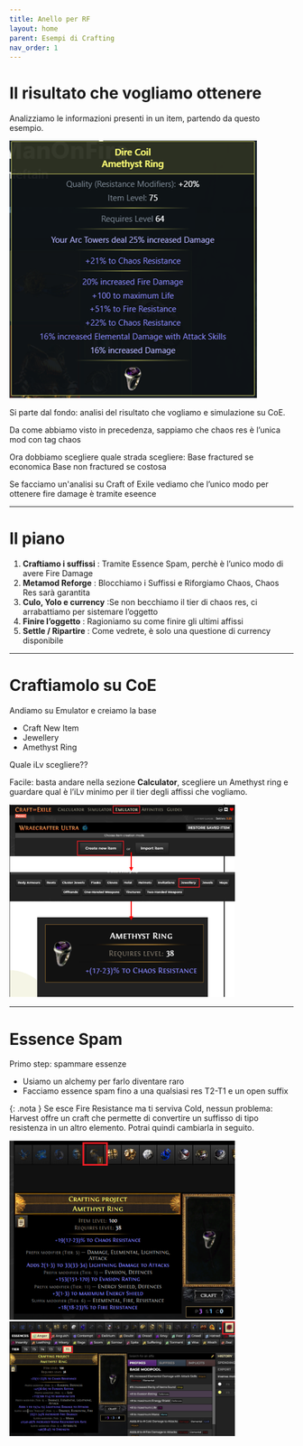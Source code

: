 ```yaml
---
title: Anello per RF
layout: home
parent: Esempi di Crafting
nav_order: 1
---
```


# Il risultato che vogliamo ottenere

Analizziamo le informazioni presenti in un item, partendo da questo esempio.

<img src="./img/rf1.png">

Si parte dal fondo: analisi del risultato che vogliamo e simulazione su CoE. 

Da come abbiamo visto in precedenza, sappiamo che chaos res è l’unica mod con tag chaos

Ora dobbiamo scegliere quale strada scegliere:
Base fractured se economica
Base non fractured se costosa

Se facciamo un'analisi su Craft of Exile vediamo che l’unico modo per ottenere fire damage è tramite eseence

---

# Il piano

1. **Craftiamo i suffissi** : Tramite Essence Spam, perchè è l’unico modo di avere Fire Damage
2. **Metamod Reforge** : Blocchiamo i Suffissi e Riforgiamo Chaos, Chaos Res sarà garantita
4. **Culo, Yolo e currency** :Se non becchiamo il tier di chaos res, ci arrabattiamo per sistemare l’oggetto
5. **Finire l’oggetto** : Ragioniamo su come finire gli ultimi affissi
7. **Settle / Ripartire** : Come vedrete, è solo una questione di currency disponibile

---

# Craftiamolo su CoE

Andiamo su Emulator e creiamo la base

- Craft New Item
- Jewellery 
- Amethyst Ring

Quale iLv scegliere??

Facile: basta andare nella sezione **Calculator**, scegliere un Amethyst ring e guardare qual è l’iLv minimo per il tier degli affissi che vogliamo. 

<img src="./img/rf2.png" width=400>

---

# Essence Spam

Primo step: spammare essenze

- Usiamo un alchemy per farlo diventare raro   
- Facciamo essence spam fino a una qualsiasi res T2-T1 e un open suffix

{: .nota }
Se esce Fire Resistance ma ti serviva Cold, nessun problema: Harvest offre un craft che permette di convertire un suffisso di tipo resistenza in un altro elemento. Potrai quindi cambiarla in seguito.

<img src="./img/rf3.png" width=400>
<img src="./img/rf4.png" width=400>